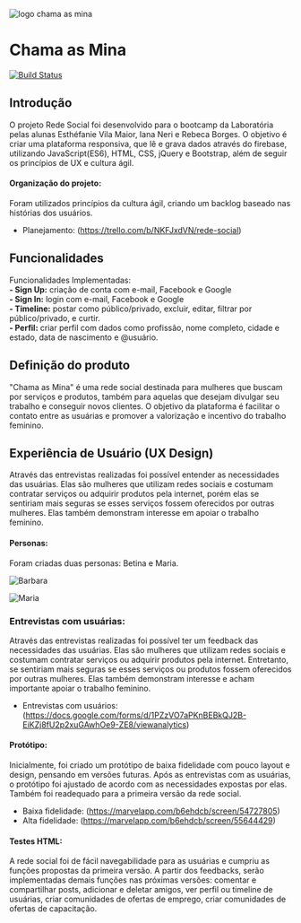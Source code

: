 ![logo chama as mina](./public/images/chama-as-mina-logo.jpg)

# Chama as Mina

[![Build Status](https://img.shields.io/badge/link-web-yellow.svg)](https://redesocial-96ddc.firebaseapp.com/)

## Introdução
  O projeto Rede Social foi desenvolvido para o bootcamp da Laboratória pelas alunas Esthéfanie Vila Maior, Iana Neri e Rebeca Borges. O objetivo é criar uma plataforma responsiva, que lê e grava dados através do firebase, utilizando JavaScript(ES6), HTML, CSS, jQuery e Bootstrap, além de seguir os princípios de UX e cultura ágil.

#### Organização do projeto:
  Foram utilizados princípios da cultura ágil, criando um backlog baseado nas histórias dos usuários.
* Planejamento: (https://trello.com/b/NKFJxdVN/rede-social)

## Funcionalidades
  Funcionalidades Implementadas: <br>
  **- Sign Up:** criação de conta com e-mail, Facebook e Google <br>
  **- Sign In:** login com e-mail, Facebook e Google <br>
  **- Timeline:** postar como público/privado, excluir, editar, filtrar por público/privado, e curtir. <br>
  **- Perfil:** criar perfil com dados como profissão, nome completo, cidade e estado, data de nascimento e @usuário.<br>
 
## Definição do produto
  "Chama as Mina" é uma rede social destinada para mulheres que buscam por serviços e produtos, também para aquelas que desejam divulgar seu trabalho e conseguir novos clientes. O objetivo da plataforma é facilitar o contato entre as usuárias e promover a valorização e incentivo do trabalho feminino.

## Experiência de Usuário (UX Design)
  Através das entrevistas realizadas foi possível entender as necessidades das usuárias. Elas são mulheres que utilizam redes sociais e costumam contratar serviços ou adquirir produtos pela internet, porém elas se sentiriam mais seguras se esses serviços fossem oferecidos por outras mulheres. Elas também demonstram interesse em apoiar o trabalho feminino.

#### Personas:
  Foram criadas duas personas: Betina e Maria.

![Barbara](public/images/Barbara.png)

![Maria](public/images/Maria.png)

### Entrevistas com usuárias:
  Através das entrevistas realizadas foi possível ter um feedback das necessidades das usuárias. Elas são mulheres que utilizam redes sociais e costumam contratar serviços ou adquirir produtos pela internet. Entretanto, se sentiriam mais seguras se esses serviços ou produtos fossem oferecidos por outras mulheres. Elas também demonstram interesse e acham importante apoiar o trabalho feminino.

* Entrevistas com usuários: <br>
(https://docs.google.com/forms/d/1PZzVO7aPKnBEBkQJ2B-EiKZj8fU2p2xuGAwhOe9-ZE8/viewanalytics)

#### Protótipo:

Inicialmente, foi criado um protótipo de baixa fidelidade com pouco layout e design, pensando em versões futuras. Após as entrevistas com as usuárias, o protótipo foi ajustado de acordo com as necessidades expostas por elas. Também foi readequado para a primeira versão da rede social.

* Baixa fidelidade: (https://marvelapp.com/b6ehdcb/screen/54727805)
* Alta fidelidade: (https://marvelapp.com/b6ehdcb/screen/55644429)

#### Testes HTML:
A rede social foi de fácil navegabilidade para as usuárias e cumpriu as funções propostas da primeira versão. A partir dos feedbacks, serão implementadas demais funções nas próximas versões: comentar e compartilhar posts, adicionar e deletar amigos, ver perfil ou timeline de usuárias, criar comunidades de ofertas de emprego, criar comunidades de ofertas de capacitação.